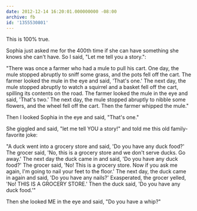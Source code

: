 ```yaml
---
date: 2012-12-14 16:20:01.000000000 -08:00
archive: fb
id: '1355530801'
---
```


This is 100% true.

Sophia just asked me for the 400th time if she can have something she knows she can't have. So I said, "Let me tell you a story.":

"There was once a farmer who had a mule to pull his cart. One day, the mule stopped abruptly to sniff some grass, and the pots fell off the cart. The farmer looked the mule in the eye and said, 'That's one.' The next day, the mule stopped abruptly to watch a squirrel and a basket fell off the cart, spilling its contents on the road. The farmer looked the mule in the eye and said, 'That's two.' The next day, the mule stopped abruptly to nibble some flowers, and the wheel fell off the cart. Then the farmer whipped the mule."

Then I looked Sophia in the eye and said, "That's one."

She giggled and said, "let me tell YOU a story!" and told me this old family-favorite joke:

"A duck went into a grocery store and said, 'Do you have any duck food?' The grocer said, 'No, this is a grocery store and we don't serve ducks. Go away.' The next day the duck came in and said, 'Do you have any duck food?' The grocer said, 'No! This is a grocery store. Now if you ask me again, I'm going to nail your feet to the floor.' The next day, the duck came in again and said, 'Do you have any nails?' Exasperated, the grocer yelled, 'No! THIS IS A GROCERY STORE.' Then the duck said, 'Do you have any duck food.'"

Then she looked ME in the eye and said, "Do you have a whip?"
